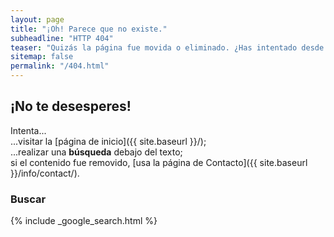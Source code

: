 ```yaml
---
layout: page
title: "¡Oh! Parece que no existe."
subheadline: "HTTP 404"
teaser: "Quizás la página fue movida o eliminado. ¿Has intentado desde el buscador?"
sitemap: false
permalink: "/404.html"
---
```

## ¡No te desesperes!

Intenta...  
...visitar la [página de inicio]({{ site.baseurl }}/);  
...realizar una **búsqueda** debajo del texto;  
si el contenido fue removido, [usa la página de Contacto]({{ site.baseurl }}/info/contact/).

### Buscar

{% include _google_search.html %}
